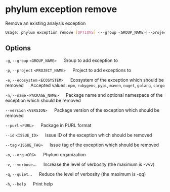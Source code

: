 # phylum exception remove

Remove an existing analysis exception

```sh
Usage: phylum exception remove [OPTIONS] <--group <GROUP_NAME>|--project <PROJECT_NAME>>
```

## Options

`-g`, `--group` `<GROUP_NAME>`
&emsp; Group to add exception to

`-p`, `--project` `<PROJECT_NAME>`
&emsp; Project to add exceptions to

`-e`, `--ecosystem` `<ECOSYSTEM>`
&emsp; Ecosystem of the exception which should be removed
&emsp; Accepted values: `npm`, `rubygems`, `pypi`, `maven`, `nuget`, `golang`, `cargo`

`-n`, `--name` `<PACKAGE_NAME>`
&emsp; Package name and optional namespace of the exception which should be removed

`--version` `<VERSION>`
&emsp; Package version of the exception which should be removed

`--purl` `<PURL>`
&emsp; Package in PURL format

`--id` `<ISSUE_ID>`
&emsp; Issue ID of the exception which should be removed

`--tag` `<ISSUE_TAG>`
&emsp; Issue tag of the exception which should be removed

`-o`, `--org` `<ORG>`
&emsp; Phylum organization

`-v`, `--verbose`...
&emsp; Increase the level of verbosity (the maximum is -vvv)

`-q`, `--quiet`...
&emsp; Reduce the level of verbosity (the maximum is -qq)

`-h`, `--help`
&emsp; Print help
